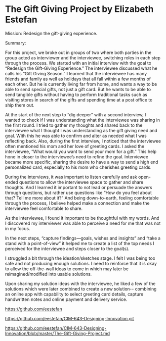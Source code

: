 # The Gift Giving Project by Elizabeth Estefan

Mission: Redesign the gift-giving experience.

Summary:

For this project, we broke out in groups of two where both parties in the group acted as interviewer and the interviewee, switching roles in each step through the process. We started with an initial interview with the goal to “Redesign the Gift-Giving Experience.” The interviewee discussed what he calls his “Gift Giving Season.” I learned that the interviewee has many friends and family as well as holidays that all fall within a few months of each other. But he is currently living far from home, and wants a way to be able to send special gifts, not just a gift card. But he wants to be able to send tangible gifts without having to perform traditional tasks such as visiting stores in search of the gifts and spending time at a post office to ship them out.

At the start of the next step to “dig deeper” with a second interview, I wanted to check if I was understanding what the interviewee was sharing in the first round. I tried to gather my thoughts and shared back to the interviewee what I thought I was understanding as the gift giving need and goal. With this he was able to confirm and alter as needed what I was reflecting back. Also, during the first interview, I noticed that the interviewee often mentioned his mom and her love of greeting cards. I asked the interviewee, “What would you want to send your mom for a gift.” This help hone in closer to the interviewee’s need to refine the goal. Interviewee became more specific, sharing the desire to have a way to send a high end personalized card, especially to his mom who cherishes greeting cards.

During the interviews, it was important to listen carefully and ask open-ended questions to allow the interviewee space to gather and share thoughts. And I learned it important to not lead or persuade the answers through questions, but rather use questions like “How do you feel about that? Tell me more about it?” And being down-to-earth, feeling comfortable through the process, I believe helped make a connection and make the interviewee feel comfortable to share. 

As the interviewee, I found it important to be thoughtful with my words. And I discovered my interviewer was able to perceive a need for me that was not in my focus. 

In the next steps, “capture findings—goals, wishes and insights” and “take a stand with a point-of-view” it helped me to create a list of the top needs I perceived for the interviewee and steps closer to the goal(s). 

I struggled a bit through the ideation/sketches stage. I felt I was being too safe and not producing enough solutions. I need to reinforce that it is okay to allow the off-the-wall ideas to come in which may later be reimagined/modified into usable solutions.

Upon sharing my solution ideas with the interviewee, he liked a few of the solutions which were later combined to create a new solution-- combining an online app with capability to select greeting card details, capture handwritten notes and online payment and delivery service.

https://github.com/eestefan

https://github.com/eestefan/CIM-643-Designing-Innovation.git

https://github.com/eestefan/CIM-643-Designing-Innovation/blob/master/The-Gift-Giving-Project.md

